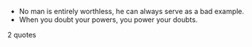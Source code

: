  - No man is entirely worthless, he can always serve as a bad example.
 - When you doubt your powers, you power your doubts.

2 quotes